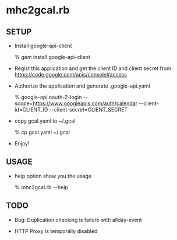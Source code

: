 mhc2gcal.rb
===========

SETUP
-----
* Install google-api-client

    % gem install google-api-client

* Regist this application and get the client ID and client secret from
  https://code.google.com/apis/console#access

* Authorize the application and generate .google-api.yaml

    % google-api oauth-2-login --scope=https://www.googleapis.com/auth/calendar --client-id=CLIENT_ID --client-secret=CLIENT_SECRET

* copy gcal.yaml to ~/.gcal

    % cp gcal.yaml ~/.gcal

* Enjoy!

USAGE
-----
* help option show you the usage

    % mhc2gcal.rb --help

TODO
----
* Bug: Duplication checking is failure with allday-event

* HTTP Proxy is temporally disabled
